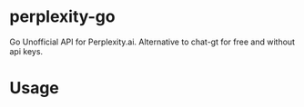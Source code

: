 # perplexity-go
Go Unofficial API for Perplexity.ai. Alternative to chat-gt for free and without api keys.

# Usage